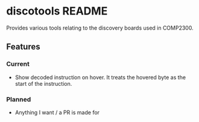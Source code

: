# discotools README

Provides various tools relating to the discovery boards used in COMP2300.

## Features

### Current

- Show decoded instruction on hover. It treats the hovered byte as the start of the instruction.

### Planned

- Anything I want / a PR is made for